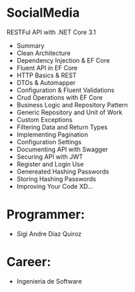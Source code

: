 # SocialMedia

RESTFul API with .NET Core 3.1
- Summary
- Clean Architecture
- Dependency Injection & EF Core
- Fluent API in EF Core
- HTTP Basics & REST
- DTOs & Automapper
- Configuration & Fluent Validations
- Crud Operations with EF Core
- Business Logic and Repository Pattern
- Generic Repository and Unit of Work
- Custom Exceptions
- Filtering Data and Return Types
- Implementing Pagination
- Configuration Settings
- Documenting API with Swagger
- Securing API with JWT
- Register and Login Use
- Genereated Hashing Passwords
- Storing Hashing Passwords
- Improving Your Code XD...

# Programmer: 
- Sigi Andre Diaz Quiroz
# Career: 
- Ingenieria de Software
